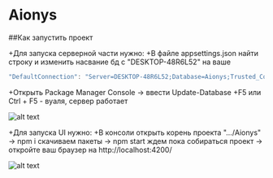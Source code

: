 # Aionys

##Как запустить проект

+Для запуска серверной части нужно:
  +В файле appsettings.json найти строку и изменить насвание бд с "DESKTOP-48R6L52" на ваше
  ```c#
  "DefaultConnection": "Server=DESKTOP-48R6L52;Database=Aionys;Trusted_Connection=True;"
  ```
  +Открыть Package Manager Console -> ввести Update-Database
  +F5 или Ctrl + F5 - вуаля, сервер работает
  
![alt text](https://photos.google.com/photo/AF1QipPIZCxouNeZinhC0TkO-bX6lBQxz0n7EtosP4cf)

+Для запуска UI нужно:
  +В консоли открыть корень проекта ".../Aionys" -> npm i скачиваем пакеты -> npm start ждем пока собираться проект -> откройте ваш браузер на http://localhost:4200/

![alt text](https://photos.google.com/photo/AF1QipPp5XJ0tVZF3-vlFvf7peTI915JXgd2vJRBM8iN)
